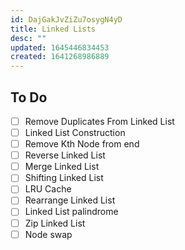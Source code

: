 ```yaml
---
id: DajGakJvZiZu7osygN4yD
title: Linked Lists
desc: ""
updated: 1645446834453
created: 1641268986889
---
```


## To Do

- [ ] Remove Duplicates From Linked List
- [ ] Linked List Construction
- [ ] Remove Kth Node from end
- [ ] Reverse Linked List
- [ ] Merge Linked List
- [ ] Shifting Linked List
- [ ] LRU Cache
- [ ] Rearrange Linked List
- [ ] Linked List palindrome
- [ ] Zip Linked List
- [ ] Node swap
